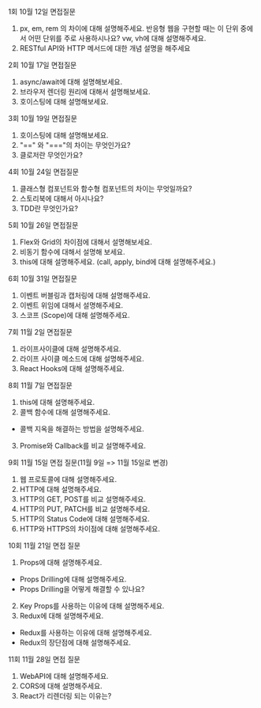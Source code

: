 1회 10월 12일 면접질문<br/>

1. px, em, rem 의 차이에 대해 설명해주세요. 반응형 웹을 구현할 때는 이 단위 중에서 어떤 단위를 주로 사용하시나요? vw, vh에 대해 설명해주세요.<br/>
2. RESTful API와 HTTP 메서드에 대한 개념 설명을 해주세요

2회 10월 17일 면접질문<br/>

1. async/await에 대해 설명해보세요.
2. 브라우저 렌더링 원리에 대해서 설명해보세요.
3. 호이스팅에 대해 설명해보세요.

3회 10월 19일 면접질문<br/>

1. 호이스팅에 대해 설명해보세요.
2. "==" 와 "==="의 차이는 무엇인가요?
3. 클로저란 무엇인가요?

4회 10월 24일 면접질문 <br/>

1. 클래스형 컴포넌트와 함수형 컴포넌트의 차이는 무엇일까요?
2. 스토리북에 대해서 아시나요?
3. TDD란 무엇인가요?

5회 10월 26일 면접질문 <br/>

1. Flex와 Grid의 차이점에 대해서 설명해보세요.
2. 비동기 함수에 대해서 설명해 보세요.
3. this에 대해 설명해주세요. (call, apply, bind에 대해 설명해주세요.)

6회 10월 31일 면접질문 <br/>

1. 이벤트 버블링과 캡처링에 대해 설명해주세요.
2. 이벤트 위임에 대해서 설명해주세요.
3. 스코프 (Scope)에 대해 설명해주세요.

7회 11월 2일 면접질문 <br/>

1. 라이프사이클에 대해 설명해주세요.
2. 라이프 사이클 메소드에 대해 설명해주세요.
3. React Hooks에 대해 설명해주세요.

8회 11월 7일 면접질문 <br/>

1. this에 대해 설명해주세요.
2. 콜백 함수에 대해 설명해주세요.

- 콜백 지옥을 해결하는 방법을 설명해주세요.

3. Promise와 Callback를 비교 설명해주세요.

9회 11월 15일 면접 질문(11월 9일 => 11월 15일로 변경)

1. 웹 프로토콜에 대해 설명해주세요.
2. HTTP에 대해 설명해주세요.
3. HTTP의 GET, POST를 비교 설명해주세요.
4. HTTP의 PUT, PATCH를 비교 설명해주세요.
5. HTTP의 Status Code에 대해 설명해주세요.
6. HTTP와 HTTPS의 차이점에 대해 설명해주세요.

10회 11월 21일 면접 질문

1. Props에 대해 설명해주세요.

- Props Drilling에 대해 설명해주세요.
- Props Drilling을 어떻게 해결할 수 있나요?

2. Key Props를 사용하는 이유에 대해 설명해주세요.
3. Redux에 대해 설명해주세요.

- Redux를 사용하는 이유에 대해 설명해주세요.
- Redux의 장단점에 대해 설명해주세요.

11회 11월 28일 면접 질문

1. WebAPI에 대해 설명해주세요.
2. CORS에 대해 설명해주세요.
3. React가 리렌더링 되는 이유는?
